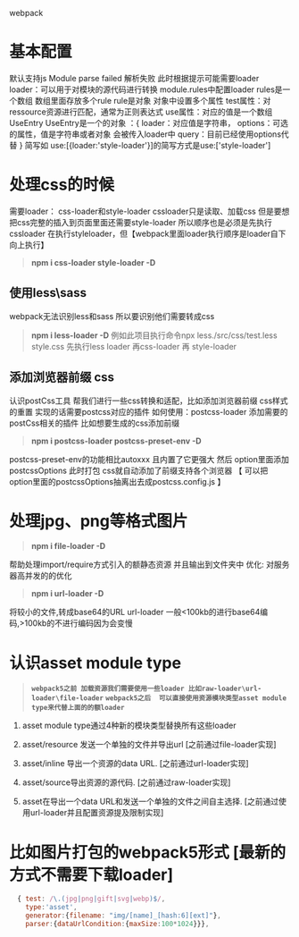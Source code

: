 webpack

# 基本配置

默认支持js 
Module parse failed 解析失败 此时根据提示可能需要loader
loader：可以用于对模块的源代码进行转换
module.rules中配置loader
rules是一个数组 数组里面存放多个rule rule是对象 对象中设置多个属性
test属性：对ressource资源进行匹配，通常为正则表达式
use属性：对应的值是一个数组UseEntry
   UseEntry是一个的对象 ：{
       loader：对应值是字符串，
       options：可选的属性，值是字符串或者对象 会被传入loader中
       query：目前已经使用options代替
   }
  简写如 use:[{loader:'style-loader'}]的简写方式是use:['style-loader']

# 处理css的时候

需要loader： css-loader和style-loader
cssloader只是读取、加载css  但是要想把css完整的插入到页面里面还需要style-loader
所以顺序也是必须是先执行cssloader 在执行styleloader，但【webpack里面loader执行顺序是loader自下向上执行】
> **npm i css-loader style-loader -D**

## 使用less\sass

webpack无法识别less和sass 所以要识别他们需要转成css
> **npm i less-loader -D**  例如此项目执行命令npx less./src/css/test.less style.css
先执行less loader 再css-loader 再 style-loader

## 添加浏览器前缀 css

认识postCss工具
帮我们进行一些css转换和适配，比如添加浏览器前缀 css样式的重置 实现的话需要postcss对应的插件
如何使用：postcss-loader  添加需要的postCss相关的插件
比如想要生成的css添加前缀 

> **npm i postcss-loader postcss-preset-env -D** 

postcss-preset-env的功能相比autoxxx 且内置了它更强大
然后 option里面添加postcssOptions  此时打包 css就自动添加了前缀支持各个浏览器
【
  可以把option里面的postcssOptions抽离出去成postcss.config.js
】
# 处理jpg、png等格式图片
> **npm i file-loader -D**

帮助处理import/require方式引入的额静态资源 并且输出到文件夹中
优化:
对服务器高并发的的优化 
> **npm i url-loader -D**

将较小的文件,转成base64的URL  url-loader 
一般<100kb的进行base64编码,>100kb的不进行编码因为会变慢

# 认识asset module type
> **`webpack5之前 加载资源我们需要使用一些loader 比如raw-loader\url-loader\file-loader`**
> **`webpack5之后  可以直接使用资源模块类型asset module type来代替上面的的额loader`**
>
1. asset module type通过4种新的模块类型替换所有这些loader

2. asset/resource 发送一个单独的文件并导出url  [之前通过file-loader实现]

3. asset/inline 导出一个资源的data URL.  [之前通过url-loader实现]

4. asset/source导出资源的源代码.  [之前通过raw-loader实现]

5. asset在导出一个data URL和发送一个单独的文件之间自主选择.  [之前通过使用url-loader并且配置资源提及限制实现]

# 比如图片打包的webpack5形式 [**最新的方式不需要下载loader**]

```javascript
  { test: /\.(jpg|png|gift|svg|webp)$/,
    type:'asset',
    generator:{filename: "img/[name]_[hash:6][ext]"},
    parser:{dataUrlCondition:{maxSize:100*1024}}},
```

